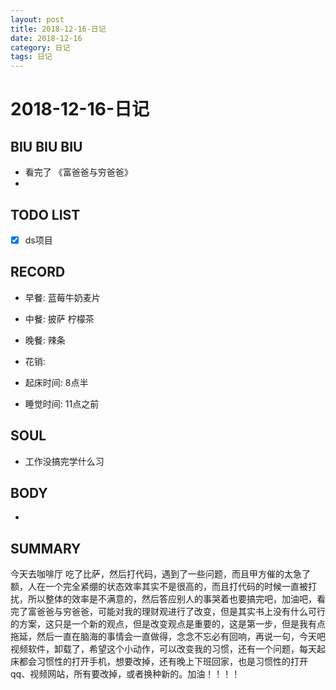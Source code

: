 ```yaml
---
layout: post
title: 2018-12-16-日记
date: 2018-12-16
category: 日记
tags: 日记
---
```

# 2018-12-16-日记
## BIU BIU BIU
- 看完了 《富爸爸与穷爸爸》
- 
 
## TODO LIST
- [x] ds项目
 
## RECORD
- 早餐: 蓝莓牛奶麦片  
- 中餐:  披萨 柠檬茶
- 晚餐:  辣条
 
- 花销:  
 
- 起床时间:  8点半
- 睡觉时间:  11点之前
 
## SOUL
- 工作没搞完学什么习
 
## BODY
- 
 
## SUMMARY
 
 今天去咖啡厅 吃了比萨，然后打代码，遇到了一些问题，而且甲方催的太急了额，人在一个完全紧绷的状态效率其实不是很高的，而且打代码的时候一直被打扰，所以整体的效率是不满意的，然后答应别人的事哭着也要搞完吧，加油吧，看完了富爸爸与穷爸爸，可能对我的理财观进行了改变，但是其实书上没有什么可行的方案，这只是一个新的观点，但是改变观点是重要的，这是第一步，但是我有点拖延，然后一直在脑海的事情会一直做得，念念不忘必有回响，再说一句，今天吧视频软件，卸载了，希望这个小动作，可以改变我的习惯，还有一个问题，每天起床都会习惯性的打开手机，想要改掉，还有晚上下班回家，也是习惯性的打开qq、视频网站，所有要改掉，或者换种新的。加油！！！！  